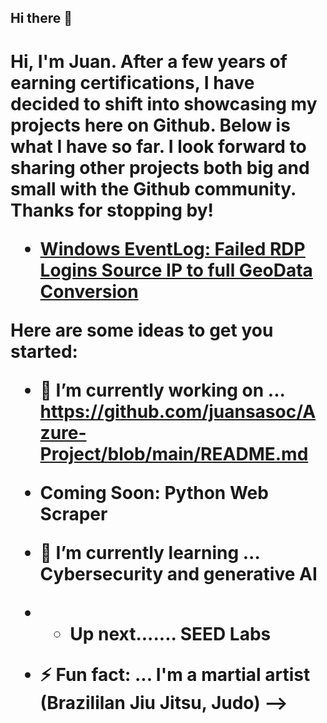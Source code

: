 ## Hi there 👋

<h1>Hi, I'm Juan. After a few years of earning certifications, I have decided to shift into showcasing my projects here on Github. Below is what I 
have so far. I look forward to sharing other projects both big and small with the Github community. Thanks for stopping by!


  - [Windows EventLog: Failed RDP Logins Source IP to full GeoData Conversion](https://github.com/juansasoc/Azure-Project/blob/main/README.md)
  







[linkedin]: https://www.linkedin.com/in/juan-rivera-2b434b7b/



Here are some ideas to get you started:

- 🔭 I’m currently working on ... https://github.com/juansasoc/Azure-Project/blob/main/README.md
-  Coming Soon: Python Web Scraper
- 🌱 I’m currently learning ... Cybersecurity and generative AI
- - Up next....... SEED Labs

- ⚡ Fun fact: ... I'm a martial artist (Brazililan Jiu Jitsu, Judo)
-->
